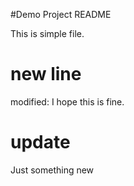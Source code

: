 #Demo Project README

This is simple file.

# new line
modified: I hope this is fine.

# update 
Just something new
